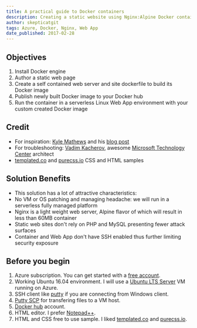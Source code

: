 ```yaml
---
title: A practical guide to Docker containers
description: Creating a static website using Nginx:Alpine Docker container running on Azure Web App for Linux.
author: skepticatgit
tags: Azure, Docker, Nginx, Web App
date_published: 2017-02-28
---
```

## Objectives

1. Install Docker engine
1. Author a static web page
1. Create a self contained web server and site dockerfile to build its Docker image
1. Publish newly built Docker image to your Docker hub
1. Run the container in a serverless Linux Web App environment with your custom created Docker image

## Credit
-  For inspiration: [Kyle Mathews](https://www.linkedin.com/in/kylemathews/) and his [blog post](https://www.bricolage.io/hosting-static-sites-with-docker-and-nginx/)
-  For troubleshooting:  [Vadim Kacherov](https://www.linkedin.com/in/vadim-kacherov-8814667a/), awesome [Microsoft Technology Center](https://www.microsoft.com/en-us/mtc/locations/boston.aspx) architect
- [templated.co](https://templated.co/) and [purecss.io](https://purecss.io/) CSS and HTML samples

## Solution Benefits
- This solution has a lot of attractive characteristics:
- No VM or OS patching and managing headache: we will run in a serverless fully managed platform
- Nginx is a light weight web server, Alpine flavor of which will result in less than 60MB container
- Static web sites don't rely on PHP and MySQL presenting fewer attack surfaces
- Container and Web App don't have SSH enabled thus further limiting security exposure

## Before you begin
1. Azure subscription. You can get started with a [free account](https://azure.microsoft.com/en-us/free).
1. Working Ubuntu 16.04 environment. I will use a [Ubuntu LTS Server](https://docs.microsoft.com/en-us/azure/virtual-machines/virtual-machines-linux-quick-create-portal) VM running on Azure.
1. SSH client like [putty](https://the.earth.li/~sgtatham/putty/latest/w64/putty.exe) if you are connecting from Windows client.
1. [Putty SCP](https://the.earth.li/~sgtatham/putty/latest/w64/pscp.exe) for transfering files to a VM host.
1. [Docker hub](https://hub.docker.com/) account.
1. HTML editor. I prefer [Notepad++](https://notepad-plus-plus.org/).
1. HTML and CSS free to use sample. I liked [templated.co](https://templated.co/) and [purecss.io](https://purecss.io/).